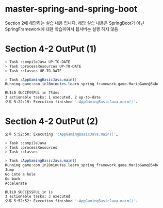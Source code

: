 # master-spring-and-spring-boot
Section 2에 해당하는 실습 내용 입니다. 
해당 실습 내용은 SpringBoot가 아닌 SpringFramework에 대한 학습이여서
웹서버는 실행 하지 않음
# Section 4-2 OutPut (1)
```bash
> Task :compileJava UP-TO-DATE
> Task :processResources UP-TO-DATE
> Task :classes UP-TO-DATE

> Task :AppGamingBasicJava.main()
Running game:com.in28minutes.learn_spring_framework.game.MarioGame@54bedef2

BUILD SUCCESSFUL in 754ms
3 actionable tasks: 1 executed, 2 up-to-date
오후 5:22:19: Execution finished ':AppGamingBasicJava.main()'.

```
# Section 4-2 OutPut (2)
```bash
오후 5:52:50: Executing ':AppGamingBasicJava.main()'…

> Task :compileJava
> Task :processResources
> Task :classes

> Task :AppGamingBasicJava.main()
Running game:com.in28minutes.learn_spring_framework.game.MarioGame@54bedef2
Jump
Go into a hole
Go back
Accelerate

BUILD SUCCESSFUL in 1s
3 actionable tasks: 3 executed
오후 5:52:52: Execution finished ':AppGamingBasicJava.main()'.
```